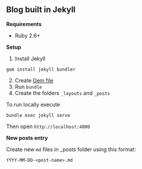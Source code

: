 ## Blog built in Jekyll

**Requirements**

- Ruby 2.6+


**Setup**

1. Install Jekyll

```
gem install jekyll bundler
```

2. Create [Gem file](Gemfile)
3. Run `bundle`
4. Create the folders `_layouts` and `_posts`

To run locally execute

```
bundle exec jekyll serve
```

Then open `http://localhost:4000`

**New posts entry**

Create new `md` files in _posts folder using this format:

```
YYYY-MM-DD-<post-name>.md
```
